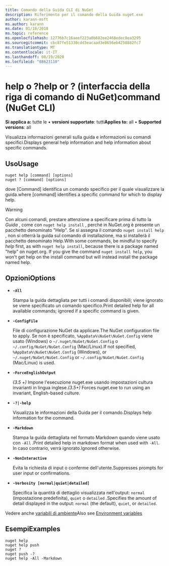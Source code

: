 ```yaml
---
title: Comando della Guida CLI di NuGet
description: Riferimento per il comando della Guida nuget.exe
author: karann-msft
ms.author: karann
ms.date: 01/18/2018
ms.topic: reference
ms.openlocfilehash: 12776b7c16aeef223a0b682ee2468edec8ea3295
ms.sourcegitcommit: cbc87fe51330cdd3eacaad3e8656eb4258882fc7
ms.translationtype: MT
ms.contentlocale: it-IT
ms.lasthandoff: 08/19/2020
ms.locfileid: "88623110"
---
```

# <a name="help-or--command-nuget-cli"></a><span data-ttu-id="3635a-103">help o ?</span><span class="sxs-lookup"><span data-stu-id="3635a-103">help or ?</span></span> <span data-ttu-id="3635a-104">(interfaccia della riga di comando di NuGet)</span><span class="sxs-lookup"><span data-stu-id="3635a-104">command (NuGet CLI)</span></span>

<span data-ttu-id="3635a-105">**Si applica a:** tutte le &bullet; **versioni supportate**: tutti</span><span class="sxs-lookup"><span data-stu-id="3635a-105">**Applies to:** all &bullet; **Supported versions**: all</span></span>

<span data-ttu-id="3635a-106">Visualizza informazioni generali sulla guida e informazioni su comandi specifici.</span><span class="sxs-lookup"><span data-stu-id="3635a-106">Displays general help information and help information about specific commands.</span></span>

## <a name="usage"></a><span data-ttu-id="3635a-107">Uso</span><span class="sxs-lookup"><span data-stu-id="3635a-107">Usage</span></span>

```cli
nuget help [command] [options]
nuget ? [command] [options]
```

<span data-ttu-id="3635a-108">dove [Command] identifica un comando specifico per il quale visualizzare la guida.</span><span class="sxs-lookup"><span data-stu-id="3635a-108">where [command] identifies a specific command for which to display help.</span></span>

> [!Warning]
> <span data-ttu-id="3635a-109">Con alcuni comandi, prestare attenzione a specificare prima di tutto la *Guida* , come con `nuget help install` , perché in NuGet.org è presente un pacchetto denominato "Help". Se si assegna il comando `nuget install help` , non si otterrà la guida sul comando di installazione, ma si installerà il pacchetto denominato Help.</span><span class="sxs-lookup"><span data-stu-id="3635a-109">With some commands, be mindful to specify *help* first, as with `nuget help install`, because there is a package named "help" on nuget.org. If you give the command `nuget install help`, you won't get help on the install command but will instead install the package named help.</span></span>

## <a name="options"></a><span data-ttu-id="3635a-110">Opzioni</span><span class="sxs-lookup"><span data-stu-id="3635a-110">Options</span></span>

- **`-All`**

  <span data-ttu-id="3635a-111">Stampa la guida dettagliata per tutti i comandi disponibili; viene ignorato se viene specificato un comando specifico.</span><span class="sxs-lookup"><span data-stu-id="3635a-111">Print detailed help for all available commands; ignored if a specific command is given.</span></span>

- **`-ConfigFile`**

  <span data-ttu-id="3635a-112">File di configurazione NuGet da applicare.</span><span class="sxs-lookup"><span data-stu-id="3635a-112">The NuGet configuration file to apply.</span></span> <span data-ttu-id="3635a-113">Se non è specificato, `%AppData%\NuGet\NuGet.Config` viene usato (Windows) o `~/.nuget/NuGet/NuGet.Config` o `~/.config/NuGet/NuGet.Config` (Mac/Linux).</span><span class="sxs-lookup"><span data-stu-id="3635a-113">If not specified, `%AppData%\NuGet\NuGet.Config` (Windows), or `~/.nuget/NuGet/NuGet.Config` or `~/.config/NuGet/NuGet.Config` (Mac/Linux) is used.</span></span>

- **`-ForceEnglishOutput`**

  <span data-ttu-id="3635a-114">*(3.5 +)* Impone l'esecuzione nuget.exe usando impostazioni cultura invarianti in lingua inglese.</span><span class="sxs-lookup"><span data-stu-id="3635a-114">*(3.5+)* Forces nuget.exe to run using an invariant, English-based culture.</span></span>

- **`-?|-help`**

  <span data-ttu-id="3635a-115">Visualizza le informazioni della Guida per il comando.</span><span class="sxs-lookup"><span data-stu-id="3635a-115">Displays help information for the command.</span></span>

- **`-Markdown`**

  <span data-ttu-id="3635a-116">Stampa la guida dettagliata nel formato Markdown quando viene usato con `-All` .</span><span class="sxs-lookup"><span data-stu-id="3635a-116">Print detailed help in markdown format when used with `-All`.</span></span> <span data-ttu-id="3635a-117">In caso contrario, verrà ignorato.</span><span class="sxs-lookup"><span data-stu-id="3635a-117">Ignored otherwise.</span></span>

- **`-NonInteractive`**

  <span data-ttu-id="3635a-118">Evita la richiesta di input o conferme dell'utente.</span><span class="sxs-lookup"><span data-stu-id="3635a-118">Suppresses prompts for user input or confirmations.</span></span>

- **`-Verbosity [normal|quiet|detailed]`**

  <span data-ttu-id="3635a-119">Specifica la quantità di dettaglio visualizzata nell'output: `normal` (impostazione predefinita), `quiet` o `detailed` .</span><span class="sxs-lookup"><span data-stu-id="3635a-119">Specifies the amount of detail displayed in the output: `normal` (the default), `quiet`, or `detailed`.</span></span>

<span data-ttu-id="3635a-120">Vedere anche [variabili di ambiente](cli-ref-environment-variables.md)</span><span class="sxs-lookup"><span data-stu-id="3635a-120">Also see [Environment variables](cli-ref-environment-variables.md)</span></span>

## <a name="examples"></a><span data-ttu-id="3635a-121">Esempi</span><span class="sxs-lookup"><span data-stu-id="3635a-121">Examples</span></span>

```cli
nuget help
nuget help push
nuget ?
nuget push -?
nuget help -All -Markdown
```

